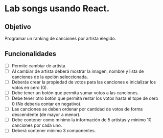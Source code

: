 # Lab songs usando React.

## Objetivo

Programar un ranking de canciones por artista elegido.


## Funcionalidades

* [ ] Permite cambiar de artista.
* [ ] Al cambiar de artista deberá mostrar la imagen, nombre y lista de 
canciones de la opción seleccionada.
* [ ] Deberás crear la propiedad de votos para las canciones e inicializar 
los votos en cero (0).
* [ ] Debe tener un botón que permita sumar votos a las canciones.
* [ ] Debe tener otro botón que permita restar los votos hasta el tope de 
cero 0 (No debería contar en negativo).
* [ ] Las canciones se deben ordenar por cantidad de votos de forma 
descendente (de mayor a menor).
* [ ] Debe contener como mínimo la información de 5 artistas y mínimo 10 
canciones por cada uno.
* [ ] Deberá contener mínimo 3 componentes.